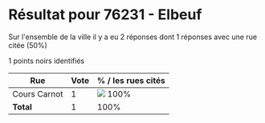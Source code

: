 # Résultat pour 76231 - Elbeuf

Sur l'ensemble de la ville il y a eu 2 réponses dont 1 réponses avec une rue citée (50%)

1 points noirs identifiés

| Rue | Vote | % / les rues cités|
|-----|------|-------------------|
| Cours Carnot | 1 | <img src="../../img/bar_100.gif" />&nbsp;100%|
| **Total** | 1 | 100%|
